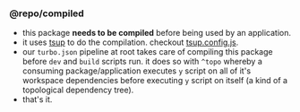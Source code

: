 ### @repo/compiled

- this package **needs to be compiled** before being used by an application.
- it uses [tsup](https://github.com/egoist/tsup) to do the compilation. checkout [tsup.config.js](./tsup.config.js).
- our `turbo.json` pipeline at root takes care of compiling this package before `dev` and `build` scripts run. it does so
with `^topo` whereby a consuming package/application executes `y` script on all of it's workspace dependencies before
executing `y` script on itself (a kind of a topological dependency tree).
- that's it.
